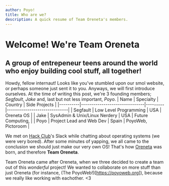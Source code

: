 ```yaml
---
author: Poyo!
title: Who are we?
description: A quick resume of Team Oreneta's members.
---
```


# Welcome! We're Team Oreneta
## A group of entrepeneur teens around the world who enjoy building cool stuff, all together! 

Howdy, fellow internaut! Looks like you've stumbled upon our smol website, or perhaps someone just sent it to you.
Anyways, we will first introduce ourselves. At the time of writing this post, we're 3 founding members; *Segfault*, *Jake* and, last but not less important, *Poyo*. 
| Name     | Specialty                     | Country |   Side Projects              |
|----------|-------------------------------|---------|------------------------------|
| Segfault | Low Level Programming         | USA     | Oreneta OS                   |
| Jake     | SysAdmin & Unix/Linux Nerdery | USA     | Future Computing,            |
| Poyo     | Project Lead and Web Dev      | Spain   | PoyoWeb, Pictoroom           |

We met on [Hack Club](https://hackclub.com)'s Slack while chatting about operating systems (we were very bored). After some minutes of yapping, we all came to the conclusion we should just make our very own OS! That's how [Oreneta](/projects/oreneta) was born, and therefore __Team Oreneta__.

Team Oreneta came after Oreneta, when we three decided to create a team out of this *wonderful* project!
We wanted to collaborate on more stuff than just Oreneta (for instance, (The PoyoWeb!)[https://poyoweb.org]), because we really like working with eachother. <3